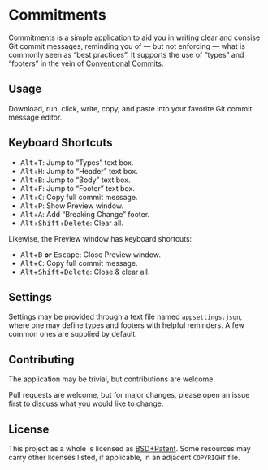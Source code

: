# Commitments
Commitments is a simple application to aid you in writing clear and
consise Git commit messages, reminding you of — but not enforcing — what
is commonly seen as “best practices”. It supports the use of “types”
and “footers” in the vein of [Conventional Commits](https://www.conventionalcommits.org/).

## Usage
Download, run, click, write, copy, and paste into your favorite Git
commit message editor.

## Keyboard Shortcuts
- <kbd>Alt</kbd>+<kbd>T</kbd>: Jump to “Types” text box.
- <kbd>Alt</kbd>+<kbd>H</kbd>: Jump to “Header” text box.
- <kbd>Alt</kbd>+<kbd>B</kbd>: Jump to “Body” text box.
- <kbd>Alt</kbd>+<kbd>F</kbd>: Jump to “Footer” text box.
- <kbd>Alt</kbd>+<kbd>C</kbd>: Copy full commit message.
- <kbd>Alt</kbd>+<kbd>P</kbd>: Show Preview window.
- <kbd>Alt</kbd>+<kbd>A</kbd>: Add “Breaking Change” footer.
- <kbd>Alt</kbd>+<kbd>Shift</kbd>+<kbd>Delete</kbd>: Clear all.

Likewise, the Preview window has keyboard shortcuts:
- <kbd>Alt</kbd>+<kbd>B</kbd> **or** <kbd>Escape</kbd>: Close Preview
  window.
- <kbd>Alt</kbd>+<kbd>C</kbd>: Copy full commit message.
- <kbd>Alt</kbd>+<kbd>Shift</kbd>+<kbd>Delete</kbd>: Close & clear all.

## Settings
Settings may be provided through a text file named `appsettings.json`,
where one may define types and footers with helpful reminders. A few
common ones are supplied by default.

## Contributing
The application may be trivial, but contributions are welcome.

Pull requests are welcome, but for major changes, please open an issue
first to discuss what you would like to change.

## License
This project as a whole is licensed as [BSD+Patent](https://opensource.org/licenses/BSDplusPatent).
Some resources may carry other licenses listed, if applicable, in an adjacent `COPYRIGHT` file.
